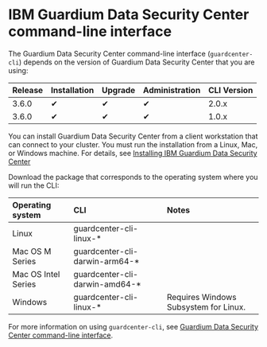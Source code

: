# IBM Guardium Data Security Center command-line interface

The Guardium Data Security Center command-line interface (`guardcenter-cli`)
depends on the version of Guardium Data Security Center that you are using:

| Release   | Installation | Upgrade   | Administration | CLI Version |
| ------    | ------       | ------    | -----------    | ------      |
| 3.6.0      | &#10004;     | &#10004;  | &#10004;       | 2.0.x    |
| 3.6.0      | &#10004;     | &#10004;  | &#10004;       | 1.0.x    |

You can install Guardium Data Security Center from a client workstation that can connect to your cluster. You must run the installation from a Linux, Mac, or Windows machine. For details, see [Installing IBM Guardium Data Security Center](https://www.ibm.com/docs/en/gdsc/3.x?topic=installing-guardium-data-security-center-command-line-interface-utility)

Download the package that corresponds to the operating system where you will run the CLI:

| Operating system    | CLI                            | Notes                                 |
|:--------------------|:-------------------------------|:--------------------------------------|
| Linux               | guardcenter-cli-linux-*        |                                       |
| Mac OS M Series     | guardcenter-cli-darwin-arm64-* |                                       |
| Mac OS Intel Series | guardcenter-cli-darwin-amd64-* |                                       |
| Windows             | guardcenter-cli-linux-*        | Requires Windows Subsystem for Linux. |


For more information on using `guardcenter-cli`, see [Guardium Data Security Center command-line interface](https://www.ibm.com/docs/en/gdsc/3.x?topic=check-cluster-platform-health-guardcenter-cli).
